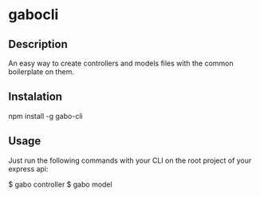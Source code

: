 # gabocli 

## Description

An easy way to create controllers and models files with the common boilerplate on them. 

## Instalation 

npm install -g gabo-cli

## Usage 

Just run the following commands with your CLI on the root project of your express api:

$ gabo controller <name>
$ gabo model <name>


